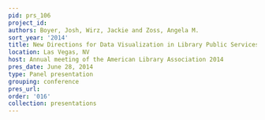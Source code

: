 ```yaml
---
pid: prs_106
project_id: 
authors: Boyer, Josh, Wirz, Jackie and Zoss, Angela M.
sort_year: '2014'
title: New Directions for Data Visualization in Library Public Services
location: Las Vegas, NV
host: Annual meeting of the American Library Association 2014
pres_date: June 28, 2014
type: Panel presentation
grouping: conference
pres_url: 
order: '016'
collection: presentations
---
```

